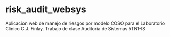 # risk_audit_websys

Aplicacion web de manejo de riesgos por modelo COSO para el Laboratorio Clinico C.J. Finlay. Trabajo de clase Auditoria
de Sistemas 5TN1-IS

